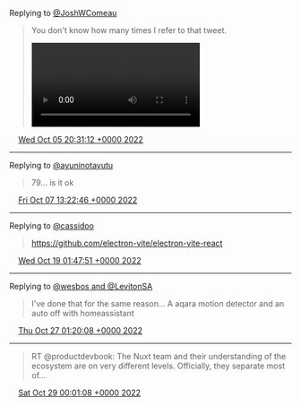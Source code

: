 Replying to [@JoshWComeau](https://twitter.com/JoshWComeau/status/1332015868725891076)

> You don't know how many times I refer to that tweet.
>
> <video controls><source src="/media/1577758322467475470-FeVS1E7XoAAoCFv.mp4">Your browser does not support the video tag.</video>

<img src="/media/tweet.ico" width="12" /> [Wed Oct 05 20:31:12 +0000 2022](https://twitter.com/eduplessis/status/1577758322467475470)

----

Replying to [@ayuninotayutu](https://twitter.com/ayuninotayutu/status/1578032733804462080)

> 79... is it ok

<img src="/media/tweet.ico" width="12" /> [Fri Oct 07 13:22:46 +0000 2022](https://twitter.com/eduplessis/status/1578375282976649216)

----

Replying to [@cassidoo](https://twitter.com/cassidoo/status/1582416898297237515)

> https://github.com/electron-vite/electron-vite-react

<img src="/media/tweet.ico" width="12" /> [Wed Oct 19 01:47:51 +0000 2022](https://twitter.com/eduplessis/status/1582549053652406273)

----

Replying to [@wesbos and @LevitonSA](https://twitter.com/wesbos/status/1585283960736813056)

> I've done that for the same reason... A aqara motion detector and an auto off with homeassistant

<img src="/media/tweet.ico" width="12" /> [Thu Oct 27 01:20:08 +0000 2022](https://twitter.com/eduplessis/status/1585441182909403139)

----

> RT @productdevbook: The Nuxt team and their understanding of the ecosystem are on very different levels. Officially, they separate most of…

<img src="/media/tweet.ico" width="12" /> [Sat Oct 29 00:01:08 +0000 2022](https://twitter.com/eduplessis/status/1586146077178302467)